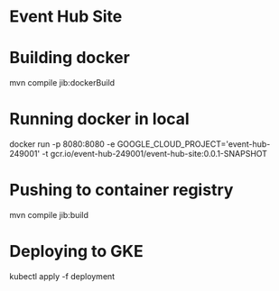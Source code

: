 # Event Hub Site
# Building docker
 mvn compile jib:dockerBuild

# Running docker in local
docker run -p 8080:8080 -e GOOGLE_CLOUD_PROJECT='event-hub-249001' -t gcr.io/event-hub-249001/event-hub-site:0.0.1-SNAPSHOT

# Pushing to container registry
mvn compile jib:build

# Deploying to GKE
kubectl apply -f deployment

